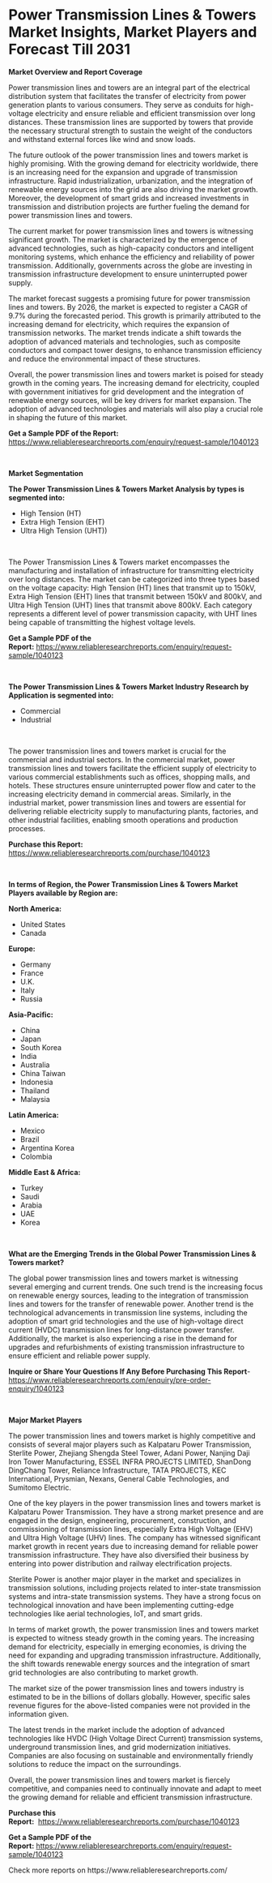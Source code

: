 <p><h1>Power Transmission Lines & Towers Market Insights, Market Players and Forecast Till 2031</h1></p><p><strong>Market Overview and Report Coverage</strong></p>
<p><p>Power transmission lines and towers are an integral part of the electrical distribution system that facilitates the transfer of electricity from power generation plants to various consumers. They serve as conduits for high-voltage electricity and ensure reliable and efficient transmission over long distances. These transmission lines are supported by towers that provide the necessary structural strength to sustain the weight of the conductors and withstand external forces like wind and snow loads.</p><p>The future outlook of the power transmission lines and towers market is highly promising. With the growing demand for electricity worldwide, there is an increasing need for the expansion and upgrade of transmission infrastructure. Rapid industrialization, urbanization, and the integration of renewable energy sources into the grid are also driving the market growth. Moreover, the development of smart grids and increased investments in transmission and distribution projects are further fueling the demand for power transmission lines and towers.</p><p>The current market for power transmission lines and towers is witnessing significant growth. The market is characterized by the emergence of advanced technologies, such as high-capacity conductors and intelligent monitoring systems, which enhance the efficiency and reliability of power transmission. Additionally, governments across the globe are investing in transmission infrastructure development to ensure uninterrupted power supply.</p><p>The market forecast suggests a promising future for power transmission lines and towers. By 2026, the market is expected to register a CAGR of 9.7% during the forecasted period. This growth is primarily attributed to the increasing demand for electricity, which requires the expansion of transmission networks. The market trends indicate a shift towards the adoption of advanced materials and technologies, such as composite conductors and compact tower designs, to enhance transmission efficiency and reduce the environmental impact of these structures.</p><p>Overall, the power transmission lines and towers market is poised for steady growth in the coming years. The increasing demand for electricity, coupled with government initiatives for grid development and the integration of renewable energy sources, will be key drivers for market expansion. The adoption of advanced technologies and materials will also play a crucial role in shaping the future of this market.</p></p>
<p><strong>Get a Sample PDF of the Report:</strong> <a href="https://www.reliableresearchreports.com/enquiry/request-sample/1040123">https://www.reliableresearchreports.com/enquiry/request-sample/1040123</a></p>
<p>&nbsp;</p>
<p><strong>Market Segmentation</strong></p>
<p><strong>The Power Transmission Lines & Towers Market Analysis by types is segmented into:</strong></p>
<p><ul><li>High Tension (HT)</li><li>Extra High Tension (EHT)</li><li>Ultra High Tension (UHT))</li></ul></p>
<p>&nbsp;</p>
<p><p>The Power Transmission Lines & Towers market encompasses the manufacturing and installation of infrastructure for transmitting electricity over long distances. The market can be categorized into three types based on the voltage capacity: High Tension (HT) lines that transmit up to 150kV, Extra High Tension (EHT) lines that transmit between 150kV and 800kV, and Ultra High Tension (UHT) lines that transmit above 800kV. Each category represents a different level of power transmission capacity, with UHT lines being capable of transmitting the highest voltage levels.</p></p>
<p><strong>Get a Sample PDF of the Report:</strong>&nbsp;<a href="https://www.reliableresearchreports.com/enquiry/request-sample/1040123">https://www.reliableresearchreports.com/enquiry/request-sample/1040123</a></p>
<p>&nbsp;</p>
<p><strong>The Power Transmission Lines & Towers Market Industry Research by Application is segmented into:</strong></p>
<p><ul><li>Commercial</li><li>Industrial</li></ul></p>
<p>&nbsp;</p>
<p><p>The power transmission lines and towers market is crucial for the commercial and industrial sectors. In the commercial market, power transmission lines and towers facilitate the efficient supply of electricity to various commercial establishments such as offices, shopping malls, and hotels. These structures ensure uninterrupted power flow and cater to the increasing electricity demand in commercial areas. Similarly, in the industrial market, power transmission lines and towers are essential for delivering reliable electricity supply to manufacturing plants, factories, and other industrial facilities, enabling smooth operations and production processes.</p></p>
<p><strong>Purchase this Report:</strong>&nbsp; <a href="https://www.reliableresearchreports.com/purchase/1040123">https://www.reliableresearchreports.com/purchase/1040123</a></p>
<p>&nbsp;</p>
<p><strong>In terms of Region, the Power Transmission Lines & Towers Market Players available by Region are:</strong></p>
<p>
    <p> <strong> North America: </strong>
        <ul>
            <li>United States</li>
            <li>Canada</li>
        </ul>
        </p> 
    <p> <strong> Europe: </strong>
        <ul>
            <li>Germany</li>
            <li>France</li>
            <li>U.K.</li>
            <li>Italy</li>
            <li>Russia</li>
        </ul>
        </p> 
    <p> <strong> Asia-Pacific: </strong>
        <ul>
            <li>China</li>
            <li>Japan</li>
            <li>South Korea</li>
            <li>India</li>
            <li>Australia</li>
            <li>China Taiwan</li>
            <li>Indonesia</li>
            <li>Thailand</li>
            <li>Malaysia</li>
        </ul>
        </p> 
    <p> <strong> Latin America: </strong>
        <ul>
            <li>Mexico</li>
            <li>Brazil</li>
            <li>Argentina Korea</li>
            <li>Colombia</li>
        </ul>
        </p> 
    <p> <strong> Middle East & Africa: </strong>
        <ul>
            <li>Turkey</li>
            <li>Saudi</li>
            <li>Arabia</li>
            <li>UAE</li>
            <li>Korea</li>
        </ul>
    </p>
    </p>
<p>&nbsp;</p>
<p><strong>What are the Emerging Trends in the Global Power Transmission Lines & Towers market?</strong></p>
<p><p>The global power transmission lines and towers market is witnessing several emerging and current trends. One such trend is the increasing focus on renewable energy sources, leading to the integration of transmission lines and towers for the transfer of renewable power. Another trend is the technological advancements in transmission line systems, including the adoption of smart grid technologies and the use of high-voltage direct current (HVDC) transmission lines for long-distance power transfer. Additionally, the market is also experiencing a rise in the demand for upgrades and refurbishments of existing transmission infrastructure to ensure efficient and reliable power supply.</p></p>
<p><strong>Inquire or Share Your Questions If Any Before Purchasing This Report</strong>- <a href="https://www.reliableresearchreports.com/enquiry/pre-order-enquiry/1040123">https://www.reliableresearchreports.com/enquiry/pre-order-enquiry/1040123</a></p>
<p>&nbsp;</p>
<p><strong>Major Market Players</strong></p>
<p><p>The power transmission lines and towers market is highly competitive and consists of several major players such as Kalpataru Power Transmission, Sterlite Power, Zhejiang Shengda Steel Tower, Adani Power, Nanjing Daji Iron Tower Manufacturing, ESSEL INFRA PROJECTS LIMITED, ShanDong DingChang Tower, Reliance Infrastructure, TATA PROJECTS, KEC International, Prysmian, Nexans, General Cable Technologies, and Sumitomo Electric.</p><p>One of the key players in the power transmission lines and towers market is Kalpataru Power Transmission. They have a strong market presence and are engaged in the design, engineering, procurement, construction, and commissioning of transmission lines, especially Extra High Voltage (EHV) and Ultra High Voltage (UHV) lines. The company has witnessed significant market growth in recent years due to increasing demand for reliable power transmission infrastructure. They have also diversified their business by entering into power distribution and railway electrification projects.</p><p>Sterlite Power is another major player in the market and specializes in transmission solutions, including projects related to inter-state transmission systems and intra-state transmission systems. They have a strong focus on technological innovation and have been implementing cutting-edge technologies like aerial technologies, IoT, and smart grids.</p><p>In terms of market growth, the power transmission lines and towers market is expected to witness steady growth in the coming years. The increasing demand for electricity, especially in emerging economies, is driving the need for expanding and upgrading transmission infrastructure. Additionally, the shift towards renewable energy sources and the integration of smart grid technologies are also contributing to market growth.</p><p>The market size of the power transmission lines and towers industry is estimated to be in the billions of dollars globally. However, specific sales revenue figures for the above-listed companies were not provided in the information given.</p><p>The latest trends in the market include the adoption of advanced technologies like HVDC (High Voltage Direct Current) transmission systems, underground transmission lines, and grid modernization initiatives. Companies are also focusing on sustainable and environmentally friendly solutions to reduce the impact on the surroundings.</p><p>Overall, the power transmission lines and towers market is fiercely competitive, and companies need to continually innovate and adapt to meet the growing demand for reliable and efficient transmission infrastructure.</p></p>
<p><strong>Purchase this Report:</strong>&nbsp;&nbsp;<a href="https://www.reliableresearchreports.com/purchase/1040123">https://www.reliableresearchreports.com/purchase/1040123</a></p>
<p></p>
<p><strong>Get a Sample PDF of the Report:</strong>&nbsp;<a href="https://www.reliableresearchreports.com/enquiry/request-sample/1040123">https://www.reliableresearchreports.com/enquiry/request-sample/1040123</a></p>
<p>Check more reports on https://www.reliableresearchreports.com/</p>